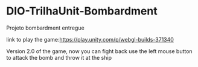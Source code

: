 # DIO-TrilhaUnit-Bombardment
 Projeto bombardment entregue 


link to play the game:https://play.unity.com/p/webgl-builds-371340

Version 2.0 of the game, now you can fight back use the left mouse button to attack the bomb and throw it at the ship